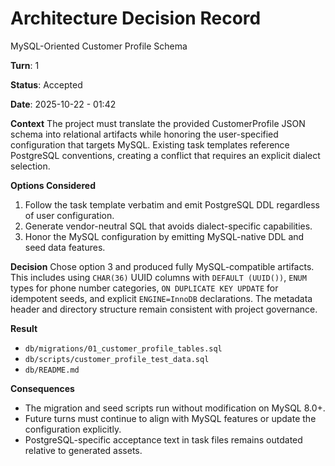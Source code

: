 # Architecture Decision Record

MySQL-Oriented Customer Profile Schema

**Turn**: 1

**Status**: Accepted

**Date**: 2025-10-22 - 01:42

**Context**
The project must translate the provided CustomerProfile JSON schema into relational artifacts while honoring the user-specified configuration that targets MySQL. Existing task templates reference PostgreSQL conventions, creating a conflict that requires an explicit dialect selection.

**Options Considered**
1. Follow the task template verbatim and emit PostgreSQL DDL regardless of user configuration.
2. Generate vendor-neutral SQL that avoids dialect-specific capabilities.
3. Honor the MySQL configuration by emitting MySQL-native DDL and seed data features.

**Decision**
Chose option 3 and produced fully MySQL-compatible artifacts. This includes using `CHAR(36)` UUID columns with `DEFAULT (UUID())`, `ENUM` types for phone number categories, `ON DUPLICATE KEY UPDATE` for idempotent seeds, and explicit `ENGINE=InnoDB` declarations. The metadata header and directory structure remain consistent with project governance.

**Result**
- `db/migrations/01_customer_profile_tables.sql`
- `db/scripts/customer_profile_test_data.sql`
- `db/README.md`

**Consequences**
- The migration and seed scripts run without modification on MySQL 8.0+.
- Future turns must continue to align with MySQL features or update the configuration explicitly.
- PostgreSQL-specific acceptance text in task files remains outdated relative to generated assets.
